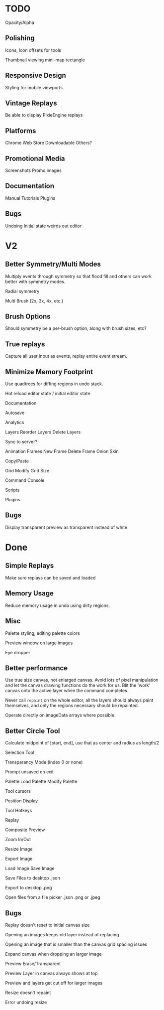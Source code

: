TODO
====

Opacity/Alpha

Polishing
---------

Icons, Icon offsets for tools

Thumbnail viewing mini-map rectangle

Responsive Design
-----------------

Styling for mobile viewports.

Vintage Replays
---------------

Be able to display PixieEngine replays

Platforms
---------

Chrome Web Store
Downloadable
Others?

Promotional Media
-----------------

Screenshots
Promo images

Documentation
-------------

Manual
Tutorials
Plugins

Bugs
----

Undoing Initial state weirds out editor

V2
====

Better Symmetry/Multi Modes
---------------------------

Multiply events through symmetry so that flood fill and others
can work better with symmetry modes.

Radial symmetry

Multi Brush (2x, 3x, 4x, etc.)

Brush Options
-------------

Should symmetry be a per-brush option, along with brush sizes, etc?

True replays
------------

Capture all user input as events, replay entire event stream.

Minimize Memory Footprint
-------------------------

Use quadtrees for diffing regions in undo stack.


Hot reload editor state / initial editor state

Documentation

Autosave

Analytics

Layers
  Reorder Layers
  Delete Layers

Sync to server?

Animation Frames
  New Frame
  Delete Frame
  Onion Skin

Copy/Paste

Grid
  Modify Grid Size

Command Console

Scripts

Plugins

Bugs
----

Display transparent preview as transparent instead of white

Done
====

Simple Replays
--------------

Make sure replays can be saved and loaded

Memory Usage
------------

Reduce memory usage in undo using dirty regions.

Misc
----

Palette styling, editing palette colors

Preview window on large images

Eye dropper

Better performance
------------------

Use true size canvas, not enlarged canvas. Avoid lots of pixel manipulation and
let the canvas drawing functions do the work for us. Blit the 'work' canvas onto
the active layer when the command completes.

Never call `repaint` on the whole editor, all the layers should always paint
themselves, and only the regions necessary should be repainted.

Operate directly on imageData arrays where possible.

Better Circle Tool
------------------

Calculate midpoint of [start, end], use that as center and radius as length/2

Selection Tool

Transparancy Mode (index 0 or none)

Prompt unsaved on exit

Palette
  Load Palette
  Modify Palette

Tool cursors

Position Display

Tool Hotkeys

Replay

Composite Preview

Zoom In/Out

Resize Image

Export Image

Load Image
Save Image

Save Files to desktop
  .json

Export to desktop
  .png

Open files from a file picker
  .json
  .png or .jpeg

Bugs
----

Replay doesn't reset to initial canvas size

Opening an images keeps old layer instead of replacing

Opening an image that is smaller than the canvas grid spacing issues

Expand canvas when dropping an larger image

Preview Erase/Transparent

Preview Layer in canvas always shows at top

Preview and layers get cut off for larger images

Resize doesn't repaint

Error undoing resize
